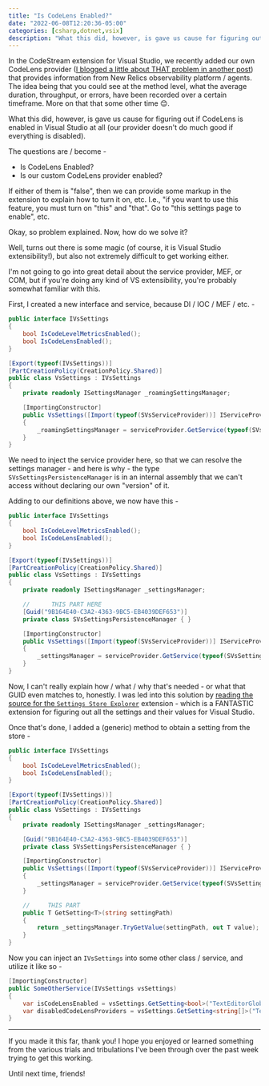 ```yaml
---
title: "Is CodeLens Enabled?"
date: "2022-06-08T12:20:36-05:00"
categories: [csharp,dotnet,vsix]
description: "What this did, however, is gave us cause for figuring out if CodeLens is enabled in Visual Studio at all (our provider doesn't do much good if everything is disabled)."
---
```


In the CodeStream extension for Visual Studio, we recently added our own CodeLens provider ([I blogged a little about THAT problem in another post](https://www.codingwithcalvin.net/extending-visual-studio-codelens-functionality/)) that provides information from New Relics observability platform / agents. The idea being that you could see at the method level, what the average duration, throughput, or errors, have been recorded over a certain timeframe. More on that that some other time 😊.

What this did, however, is gave us cause for figuring out if CodeLens is enabled in Visual Studio at all (our provider doesn't do much good if everything is disabled).

The questions are / become -

* Is CodeLens Enabled?
* Is our custom CodeLens provider enabled?

If either of them is "false", then we can provide some markup in the extension to explain how to turn it on, etc. I.e., "if you want to use this feature, you must turn on "this" and "that". Go to "this settings page to enable", etc.

Okay, so problem explained. Now, how do we solve it?

Well, turns out there is some magic (of course, it is Visual Studio extensibility!), but also not extremely difficult to get working either.

I'm not going to go into great detail about the service provider, MEF, or COM, but if you're doing any kind of VS extensibility, you're probably somewhat familiar with this.

First, I created a new interface and service, because DI / IOC / MEF / etc. -

```csharp
public interface IVsSettings 
{
    bool IsCodeLevelMetricsEnabled();
    bool IsCodeLensEnabled();
}

[Export(typeof(IVsSettings))]
[PartCreationPolicy(CreationPolicy.Shared)]
public class VsSettings : IVsSettings 
{
    private readonly ISettingsManager _roamingSettingsManager;

    [ImportingConstructor]
    public VsSettings([Import(typeof(SVsServiceProvider))] IServiceProvider serviceProvider) 
    {
        _roamingSettingsManager = serviceProvider.GetService(typeof(SVsSettingsPersistenceManager)) as ISettingsManager;
    }
}
```

We need to inject the service provider here, so that we can resolve the settings manager - and here is why - the type `SVsSettingsPersistenceManager` is in an internal assembly that we can't access without declaring our own "version" of it.

Adding to our definitions above, we now have this -

```csharp
public interface IVsSettings 
{
    bool IsCodeLevelMetricsEnabled();
    bool IsCodeLensEnabled();
}

[Export(typeof(IVsSettings))]
[PartCreationPolicy(CreationPolicy.Shared)]
public class VsSettings : IVsSettings 
{
    private readonly ISettingsManager _settingsManager;

    //      THIS PART HERE
    [Guid("9B164E40-C3A2-4363-9BC5-EB4039DEF653")]
    private class SVsSettingsPersistenceManager { }

    [ImportingConstructor]
    public VsSettings([Import(typeof(SVsServiceProvider))] IServiceProvider serviceProvider) 
    {
        _settingsManager = serviceProvider.GetService(typeof(SVsSettingsPersistenceManager)) as ISettingsManager;
    }
}
```

Now, I can't really explain how / what / why that's needed - or what that GUID even matches to, honestly. I was led into this solution by [reading the source for the `Settings Store Explorer`](https://github.com/pharring/SettingsStoreExplorer) extension - which is a FANTASTIC extension for figuring out all the settings and their values for Visual Studio.

Once that's done, I added a (generic) method to obtain a setting from the store -

```csharp
public interface IVsSettings 
{
    bool IsCodeLevelMetricsEnabled();
    bool IsCodeLensEnabled();
}

[Export(typeof(IVsSettings))]
[PartCreationPolicy(CreationPolicy.Shared)]
public class VsSettings : IVsSettings 
{
    private readonly ISettingsManager _settingsManager;

    [Guid("9B164E40-C3A2-4363-9BC5-EB4039DEF653")]
    private class SVsSettingsPersistenceManager { }

    [ImportingConstructor]
    public VsSettings([Import(typeof(SVsServiceProvider))] IServiceProvider serviceProvider) 
    {
        _settingsManager = serviceProvider.GetService(typeof(SVsSettingsPersistenceManager)) as ISettingsManager;
    }

    //     THIS PART
    public T GetSetting<T>(string settingPath) 
    {
        return _settingsManager.TryGetValue(settingPath, out T value); // could throw an exception
    }
}
```

Now you can inject an `IVsSettings` into some other class / service, and utilize it like so -

```csharp
[ImportingConstructor]
public SomeOtherService(IVsSettings vsSettings)
{
    var isCodeLensEnabled = vsSettings.GetSetting<bool>("TextEditorGlobalOptions.IsCodeLensEnabled");
    var disabledCodeLensProviders = vsSettings.GetSetting<string[]>("TextEditorGlobalOptions.CodeLensDisabledProviders");
}
```

---

If you made it this far, thank you! I hope you enjoyed or learned something from the various trials and tribulations I’ve been through over the past week trying to get this working.

Until next time, friends!
